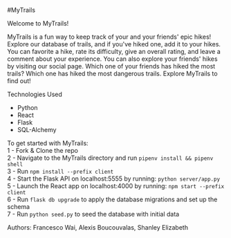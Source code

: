#MyTrails

Welcome to MyTrails!

MyTrails is a fun way to keep track of your and your friends' epic hikes! Explore our database of trails, and if you've hiked one, add it to your hikes. You can favorite a hike, rate its difficulty, give an overall rating, and leave a comment about your experience. You can also explore your friends' hikes by visiting our social page. Which one of your friends has hiked the most trails? Which one has hiked the most dangerous trails. Explore MyTrails to find out!

Technologies Used
- Python
- React
- Flask
- SQL-Alchemy


To get started with MyTrails:  
1 - Fork & Clone the repo  
2 - Navigate to the MyTrails directory and run `pipenv install && pipenv shell`  
3 - Run `npm install --prefix client`  
4 - Start the Flask API on localhost:5555 by running: `python server/app.py`  
5 - Launch the React app on localhost:4000 by running: `npm start --prefix client`  
6 - Run `flask db upgrade` to apply the database migrations and set up the schema  
7 - Run `python seed.py` to seed the database with initial data  

Authors: Francesco Wai, Alexis Boucouvalas, Shanley Elizabeth